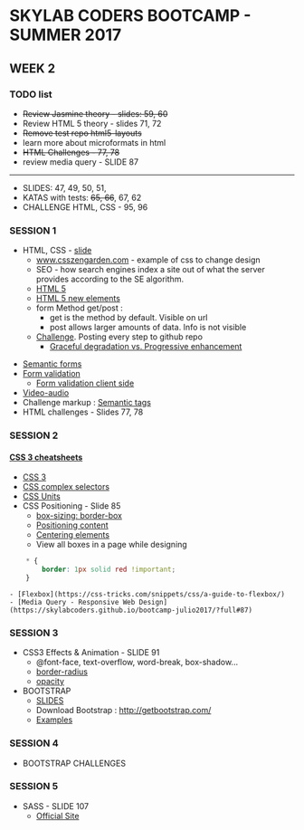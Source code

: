 # SKYLAB CODERS BOOTCAMP - SUMMER 2017

## WEEK 2

### TODO list
* ~~Review Jasmine theory - slides: 59, 60~~
* Review HTML 5 theory - slides 71, 72
* ~~Remove test repo html5-layouts~~
* learn more about microformats in html
* ~~HTML Challenges - 77, 78~~
* review media query - SLIDE 87
___
* SLIDES: 47, 49, 50, 51, 
* KATAS with tests: ~~65, 66~~, 67, 62
* CHALLENGE HTML, CSS - 95, 96

### SESSION 1
* HTML, CSS - [slide](https://skylabcoders.github.io/bootcamp-julio2017/?full#71)
    - www.csszengarden.com - example of css to change design
    - SEO - how search engines index a site out of what the server provides according to the SE algorithm.
    - [HTML 5](https://skylabcoders.github.io/bootcamp-julio2017/?full#72)
    - [HTML 5 new elements](https://www.w3schools.com/HTML/html5_new_elements.asp)
    - form Method get/post : 
        + get is the method by default. Visible on url
        + post allows larger amounts of data. Info is not visible
    - [Challenge](https://www.smashingmagazine.com/2009/08/designing-a-html-5-layout-from-scratch/#a-word-on-progressive-enhancement-and-graceful-degradation). Posting every step to github repo
        + [Graceful degradation vs. Progressive enhancement](https://www.smashingmagazine.com/2009/08/designing-a-html-5-layout-from-scratch/#a-word-on-progressive-enhancement-and-graceful-degradation)
- [Semantic forms](https://skylabcoders.github.io/bootcamp-julio2017/?full#75)
- [Form validation](http://www.the-art-of-web.com/html/html5-form-validation/)
    + [Form validation client side](http://www.html5-tutorials.org/form-validation/how-validation-works/)
- [Video-audio](https://skylabcoders.github.io/bootcamp-julio2017/?full#76)
- Challenge markup : [Semantic tags](http://html5doctor.com/downloads/h5d-sectioning-flowchart.png)
- HTML challenges - Slides 77, 78

### SESSION 2
#### [CSS 3 cheatsheets](https://skylabcoders.github.io/bootcamp-julio2017/?full#92)
* [CSS 3](https://skylabcoders.github.io/bootcamp-julio2017/?full#82)
* [CSS complex selectors](http://learn.shayhowe.com/advanced-html-css/complex-selectors/)
* [CSS Units](https://developer.mozilla.org/en-US/docs/Web/CSS/length)
* CSS Positioning - Slide 85
    - [box-sizing: border-box](https://www.w3schools.com/cssref/css3_pr_box-sizing.asp)
    - [Positioning content](http://learn.shayhowe.com/html-css/positioning-content/)
    - [Centering elements](https://css-tricks.com/centering-css-complete-guide/)
    - View all boxes in a page while designing
```css
    * {
        border: 1px solid red !important;
    }
```
 
    - [Flexbox](https://css-tricks.com/snippets/css/a-guide-to-flexbox/)
    - [Media Query - Responsive Web Design](https://skylabcoders.github.io/bootcamp-julio2017/?full#87)

### SESSION 3
* CSS3 Effects & Animation - SLIDE 91
    - @font-face, text-overflow, word-break, box-shadow...
    - [border-radius](https://css-tricks.com/almanac/properties/b/border-radius/)
    - [opacity](http://www.css3files.com/#opacity)
* BOOTSTRAP
    - [SLIDES](https://skylabcoders.github.io/bootcamp-julio2017/?full#98)
    - Download Bootstrap : http://getbootstrap.com/
    - [Examples](http://getbootstrap.com/getting-started/#examples)

### SESSION 4
* BOOTSTRAP CHALLENGES

### SESSION 5
* SASS - SLIDE 107
    - [Official Site](http://sass-lang.com/)


